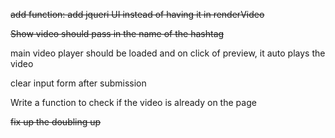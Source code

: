 ~~add function: add jqueri UI instead of having it in renderVideo~~

~~Show video should pass in the name of the hashtag~~

main video player should be loaded and on click of preview, it auto plays the video

clear input form after submission

Write a function to check if the video is already on the page

~~fix up the doubling up~~
